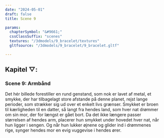 ```yaml
---
date: "2024-05-01"
draft: false
title: Scene 9

params:
  chapterSymbol: "&#9661;"
  cssClassSuffix: "scenes"
  textures: "/3dmodels/9_bracelet/textures"
  gltfsource: "/3dmodels/9_bracelet/9_bracelet.gltf"

---
```

<h2 class="green">Kapitel &#9661;:</h2>
<h3 class="green">Scene 9: Armbånd</h3>
<canvas id="c"></canvas>
<p>Det hér billede forestiller en rund genstand, som nok er lavet af metal, et smykke, der har tilbagelagt store afstande på denne planet, rejst lange perioder, som strækker sig ud over et enkelt livs grænser. Smykket er broen til kærligheden til en datter, så langt fra hendes land, som hver nat drømmer om sin mor, der for længst er gået bort. Da det ikke længere passer størrelsen af hendes arm, placerer hun smykket under hovedet hver nat, når hun ligger i sengen. Og når hun lukker øjnene og glider ind i drømmenes rige, synger hendes mor en evig vuggevise i hendes ører.</p>
